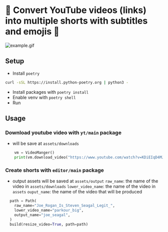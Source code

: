 # 🎥 Convert YouTube videos (links) into multiple shorts with subtitles and emojis 🎉

![example.gif](readme_assets/example.gif)

## Setup

- Install `poetry`
```bash
curl -sSL https://install.python-poetry.org | python3 -
```

- Install packages with `poetry install`
- Enable venv with `poetry shell`
- Run 

## Usage

### Download youtube video with `yt/main` package
- will be save at `assets/downloads`
```python
    vm = VideoManger()
    print(vm.download_video("https://www.youtube.com/watch?v=KDiEIqD4MJ8"))
```

### Create shorts with `editor/main` package
- output assets will be saved at `assets/output`
`raw_name`: the name of the video in `assets/downloads`
`lower_video_name`: the name of the video in `assets`
`ouput_name`: the name of the video that will be produced

```python
  path = Path(
    raw_name="Joe_Rogan_Is_Steven_Seagal_Legit_",
    lower_video_name="parkour_big",
    output_name="joe_seagal",
  )
  build(resize_video=True, path=path)
```
